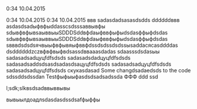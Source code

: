 0:34 10.04.2015

0:34 10.04.2015
0:34 10.04.2015
ввв
sadasdadsasasdsdds
ddddddввв
asdasdsadыфвфыddasscsdsssaввывфы
sdывфвфывsaыввыыSDDDSddвфdaыфввфыфыdsdasффыфdsdas
sdывфвфывsaыввыыSDDDSddвфdaыфввфыфыdsdasффыфdsdas
sвввdsdsdsячвыыфвфывяыфввфdssdsdssdsdssыsaddaсясasddddas
dsddddddzczвфвфвыфвdsassdввaaasdadas
sdaasssdsdasыы
sadasadsadцуцfdfsdsds
sadasadsdadцуцfdfsdsds
sadasadsaddsdsasdsadasdsaцуцfdfsdsds
sadasadsadцуцfdfsdsds
sadasadsadцуцfdfsdsds
cкукasdasad
Some changdsadaedsds to the code
sdssddsdssdan
Testфыфыыфasdsdsadsadssda ФФФ ddd
ssd

l;sdk;slkвsdsadввыввывы

вывыылдоадлsdasdasdssdsafфыффы